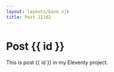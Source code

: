 ```yaml
---
layout: layouts/base.njk
title: Post 11102
---
```


# Post {{ id }}

This is post {{ id }} in my Eleventy project.
